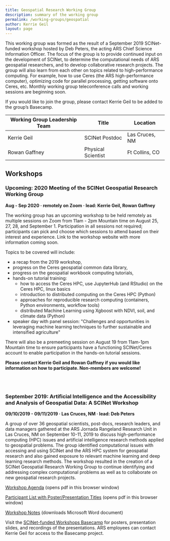 ```yaml
---
title: Geospatial Research Working Group
description: summary of the working group
permalink: /working-groups/geospatial
author: Kerrie Geil
layout: page
---
```



This working group was formed as the result of a September 2019 SCINet-funded workshop hosted by Deb Peters, the acting ARS Chief Science Information Officer. The focus of the group is to provide continued input on the development of SCINet, to determine the computational needs of ARS geospatial researchers, and to develop collaborative research projects. The group will also learn from each other on topics related to high-performance computing. For example, how to use Ceres (the ARS high-performance computer), optimizing code for parallel processing, getting software onto Ceres, etc. Monthly working group teleconference calls and working sessions are beginning soon. 

If you would like to join the group, please contact Kerrie Geil to be added to the group’s Basecamp.

**Working Group Leadership Team** | **Title** | **Location**
---|---|---
Kerrie Geil | SCINet Postdoc | Las Cruces, NM
Rowan Gaffney | Physical Scientist | Ft Collins, CO 


## Workshops

### Upcoming: 2020 Meeting of the SCINet Geospatial Research Working Group

**Aug - Sep 2020  &middot;   remotely on Zoom   &middot;   lead: Kerrie Geil, Rowan Gaffney**

The working group has an upcoming workshop to be held remotely as multiple sessions on Zoom from 11am - 2pm Mountain time on August 25, 27, 28, and September 1. Participation in all sessions not required; participants can pick and choose which sessions to attend based on their interest and experience. Link to the workshop website with more information coming soon.

Topics to be covered will include: 

- a recap from the 2019 workshop, 
- progress on the Ceres geospatial common data library, 
- progress on the geospatial workbook computing tutorials, 
- hands-on tutorial training: 
    - how to access the Ceres HPC, use JupyterHub (and RStudio) on the Ceres HPC, linux basics 
    - introduction to distributed computing on the Ceres HPC (Python)
    - approaches for reproducible research computing (containers, Python environments, workflow tools)
    - distributed Machine Learning using Xgboost with NDVI, soil, and climate data (Python)
- speaker day with panel session: "Challenges and opportunities in leveraging machine learning techniques to further sustainable and intensified agriculture"

There will also be a premeeting session on August 19 from 11am-1pm Mountain time to ensure participants have a functioning SCINet/Ceres account to enable participation in the hands-on tutorial sessions.

**Please contact Kerrie Geil and Rowan Gaffney if you would like information on how to participate. Non-members are welcome!**

<br>
<br>

### September 2019: Artificial Intelligence and the Accessibility and Analysis of Geospatial Data: A SCINet Workshop

**09/10/2019 - 09/11/2019   &middot;   Las Cruces, NM   &middot;   lead: Deb Peters**

A group of over 36 geospatial scientists, post-docs, research leaders, and data managers gathered at the ARS Jornada Rangeland Research Unit in Las Cruces, NM on September 10-11, 2019 to discuss high-performance computing (HPC) issues and artificial intelligence research methods applied to geospatial problems. The group identified computational issues with accessing and using SCINet and the ARS HPC system for geospatial research and also gained exposure to relevant machine learning and deep learning research methods. The workshop resulted in the creation of a SCINet Geospatial Research Working Group to continue identifying and addressing complex computational problems as well as to collaborate on new geospatial research projects.

[Workshop Agenda](/assets/pdf/workshops/2019-09-Geospatial-Las-Cruces/Workshop-Agenda.pdf) (opens pdf in this browser window)

[Participant List with Poster/Presentation Titles](/assets/pdf/workshops/2019-09-Geospatial-Las-Cruces/Workshop-Participant-List-with-Presentation-Titles.pdf) (opens pdf in this browser window)

[Workshop Notes](/assets/pdf/workshops/2019-09-Geospatial-Las-Cruces/Workshop-Notes.docx) (downloads Microsoft Word document)

Visit the [SCINet-funded Workshops Basecamp](https://3.basecamp.com/3625179/projects/13798928) for posters, presentation slides, and recordings of the presentations. ARS employees can contact Kerrie Geil for access to the Basecamp project.

